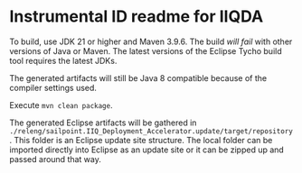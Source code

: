 # Instrumental ID readme for IIQDA

To build, use JDK 21 or higher and Maven 3.9.6. The build *will fail* with other versions of Java or Maven. The latest versions of the Eclipse Tycho build tool requires the latest JDKs.

The generated artifacts will still be Java 8 compatible because of the compiler settings used.

Execute `mvn clean package`.

The generated Eclipse artifacts will be gathered in `./releng/sailpoint.IIQ_Deployment_Accelerator.update/target/repository`. This folder is an Eclipse update site structure. The local folder can be imported directly into Eclipse as an update site or it can be zipped up and passed around that way.
